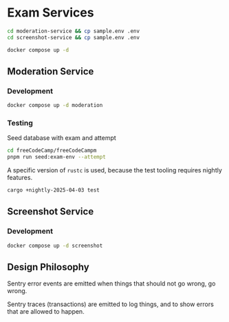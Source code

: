 # Exam Services

```bash
cd moderation-service && cp sample.env .env
cd screenshot-service && cp sample.env .env
```

```bash
docker compose up -d
```

## Moderation Service

### Development

```bash
docker compose up -d moderation
```

### Testing

Seed database with exam and attempt

```bash
cd freeCodeCamp/freeCodeCampm
pnpm run seed:exam-env --attempt
```

A specific version of `rustc` is used, because the test tooling requires nightly features.

```bash
cargo +nightly-2025-04-03 test
```

## Screenshot Service

### Development

```bash
docker compose up -d screenshot
```

## Design Philosophy

Sentry error events are emitted when things that should not go wrong, go wrong.

Sentry traces (transactions) are emitted to log things, and to show errors that are allowed to happen.
